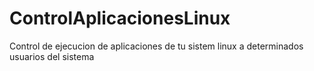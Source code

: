 # ControlAplicacionesLinux
Control de ejecucion de aplicaciones de tu sistem linux a determinados usuarios del sistema
